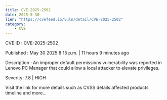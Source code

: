 ```yaml
---
title: CVE-2025-2502
date: 2025-5-30
lien: "https://cvefeed.io/vuln/detail/CVE-2025-2502"
category:
    - CVE
---
```


CVE ID : CVE-2025-2502

Published :  May 30
2025
8:15 p.m. | 11 hours
9 minutes ago

Description : An improper default permissions vulnerability was reported in Lenovo PC Manager that could allow a local attacker to elevate privileges.

Severity: 7.8 | HIGH

Visit the link for more details
such as CVSS details
affected products
timeline
and more...
